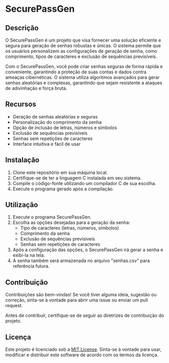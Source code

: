 # SecurePassGen
## Descrição

O SecurePassGen é um projeto que visa fornecer uma solução eficiente e segura para geração de senhas robustas e únicas. O sistema permite que os usuários personalizem as configurações de geração de senha, como comprimento, tipos de caracteres e exclusão de sequências previsíveis.

Com o SecurePassGen, você pode criar senhas seguras de forma rápida e conveniente, garantindo a proteção de suas contas e dados contra ameaças cibernéticas. O sistema utiliza algoritmos avançados para gerar senhas aleatórias e complexas, garantindo que sejam resistente a ataques de adivinhação e força bruta.

## Recursos

- Geração de senhas aleatórias e seguras
- Personalização do comprimento da senha
- Opção de inclusão de letras, números e símbolos
- Exclusão de sequências previsíveis
- Senhas sem repetições de caracteres
- Interface intuitiva e fácil de usar

## Instalação

1. Clone este repositório em sua máquina local.
2. Certifique-se de ter a linguagem C instalada em seu sistema.
3. Compile o código-fonte utilizando um compilador C de sua escolha.
4. Execute o programa gerado após a compilação.

## Utilização

1. Execute o programa SecurePassGen.
2. Escolha as opções desejadas para a geração da senha:
   - Tipo de caracteres (letras, números, símbolos)
   - Comprimento da senha
   - Exclusão de sequências previsíveis
   - Senhas sem repetições de caracteres
3. Após a configuração das opções, o SecurePassGen irá gerar a senha e exibi-la na tela.
4. A senha também será armazenada no arquivo "senhas.csv" para referência futura.

## Contribuição

Contribuições são bem-vindas! Se você tiver alguma ideia, sugestão ou correção, sinta-se à vontade para abrir uma issue ou enviar um pull request.

Antes de contribuir, certifique-se de seguir as diretrizes de contribuição do projeto.

## Licença

Este projeto é licenciado sob a [MIT License](LICENSE). Sinta-se à vontade para usar, modificar e distribuir este software de acordo com os termos da licença.
